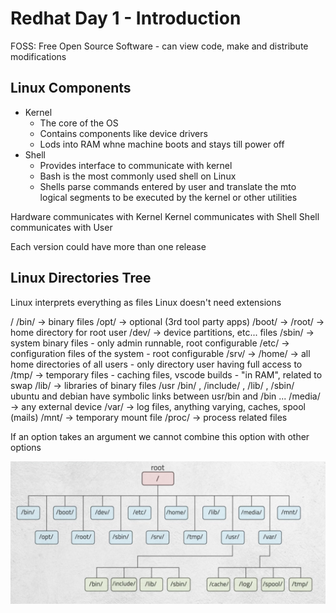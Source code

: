 # Redhat Day 1 - Introduction

FOSS: Free Open Source Software - can view code, make and distribute modifications

## Linux Components

- Kernel
    - The core of the OS
    - Contains components like device drivers
    - Lods into RAM whne machine boots and stays till power off
- Shell
    - Provides interface to communicate with kernel
    - Bash is the most commonly used shell on Linux
    - Shells parse commands entered by user and translate the mto logical segments to be executed by the kernel or other utilities

Hardware communicates with Kernel
Kernel communicates with Shell
Shell communicates with User

Each version could have more than one release

## Linux Directories Tree

Linux interprets everything as files 
Linux doesn't need extensions

/
/bin/   -> binary files
/opt/   -> optional (3rd tool party apps)
/boot/  -> 
/root/  -> home directory for root user
/dev/   -> device partitions, etc... files
/sbin/  -> system binary files - only admin runnable, root configurable
/etc/   -> configuration files of the system - root configurable 
/srv/   ->
/home/  -> all home directories of all users - only directory user having full access to
/tmp/   -> temporary files - caching files, vscode builds - "in RAM", related to swap
/lib/   -> libraries of binary files
/usr    /bin/ , /include/ , /lib/ , /sbin/
        ubuntu and debian have symbolic links between usr/bin and /bin ...
/media/ -> any external device 
/var/   -> log files, anything varying, caches, spool (mails)
/mnt/   -> temporary mount file
/proc/  -> process related files

If an option takes an argument we cannot combine this option with other options

![Linux Directories](LinuxDirectories.png)